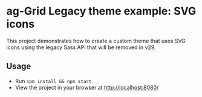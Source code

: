 # ag-Grid Legacy theme example: SVG icons

<p>This project demonstrates how to create a custom theme that uses SVG icons using the legacy Sass API that will be removed in v29.</p>

## Usage

- Run `npm install && npm start`
- View the project in your browser at [http://localhost:8080/](http://localhost:8080/)
